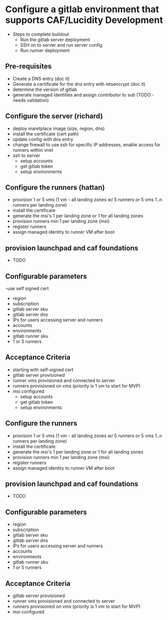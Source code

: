 # Configure a gitlab environment that supports CAF/Lucidity Development

- Steps to complete buildout
  - Run the gitlab server deployment
  - SSH on to server and run server config
  - Run runner deployment

## Pre-requisites

- Create a DNS entry (doc it)
- Generate a certificate for the dns entry with letsencrypt (doc it)
- determine the version of gitlab
- generate managed identities and assign contributor to sub (TODO - needs validation)

## Configure the server (richard)

- deploy maretplace image (size, region, dns)
- install the certificate (cert path)
- update config with dns entry
- change firewall to use ssh for specific IP addresses, enable access for runners within vnet
- ssh to server
  - setup accounts
  - get gitlab token
  - setup environments

## Configure the runners (hattan)

- provision 1 or 5 vms (1 vm - all landing zones w/ 5 runners or 5 vms 1..n runners per landing zone)
- install the certificate
- generate the msi's 1 per landing zone or 1 for all landing zones
- provision runners min 1 per landing zone (msi)
- register runners
- assign managed identity to runner VM after boot

## provision launchpad and caf foundations

- TODO

## Configurable parameters

-use self signed cert
- region
- subscription
- gitlab server sku
- gitlab server dns
- IPs for users accessing server and runners
- accounts
- environments
- gitlab runner sku
- 1 or 5 runners

## Acceptance Criteria

- starting with self-signed cert
- gitlab server provisioned
- runner vms provisioned and connected to server
- runners provisioned on vms (priority is 1 vm to start for MVP)
- msi configured
  - setup accounts
  - get gitlab token
  - setup environments

## Configure the runners

- provision 1 or 5 vms (1 vm - all landing zones w/ 5 runners or 5 vms 1..n runners per landing zone)
- install the certificate
- generate the msi's 1 per landing zone or 1 for all landing zones
- provision runners min 1 per landing zone (msi)
- register runners
- assign managed identity to runner VM after boot

## provision launchpad and caf foundations

- TODO

## Configurable parameters

- region
- subscription
- gitlab server sku
- gitlab server dns
- IPs for users accessing server and runners
- accounts
- environments
- gitlab runner sku
- 1 or 5 runners

## Acceptance Criteria

- gitlab server provisioned
- runner vms provisioned and connected to server
- runners provisioned on vms (priority is 1 vm to start for MVP)
- msi configured
